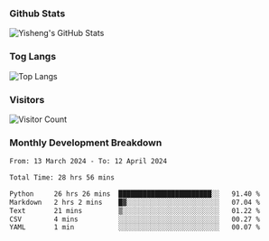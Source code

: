 ### Github Stats
![Yisheng's GitHub Stats](https://github-readme-stats-9qabuvhk1-gongyisheng.vercel.app/api?username=gongyisheng&count_private=true&show_icons=true)
### Tog Langs
![Top Langs](https://github-readme-stats-9qabuvhk1-gongyisheng.vercel.app/api/top-langs/?username=gongyisheng&layout=compact)
### Visitors
![Visitor Count](https://profile-counter.glitch.me/gongyisheng/count.svg)
### Monthly Development Breakdown
<!--START_SECTION:waka-->

```txt
From: 13 March 2024 - To: 12 April 2024

Total Time: 28 hrs 56 mins

Python     26 hrs 26 mins  ███████████████████████░░   91.40 %
Markdown   2 hrs 2 mins    █▓░░░░░░░░░░░░░░░░░░░░░░░   07.04 %
Text       21 mins         ▒░░░░░░░░░░░░░░░░░░░░░░░░   01.22 %
CSV        4 mins          ░░░░░░░░░░░░░░░░░░░░░░░░░   00.27 %
YAML       1 min           ░░░░░░░░░░░░░░░░░░░░░░░░░   00.07 %
```

<!--END_SECTION:waka-->
